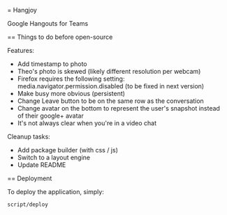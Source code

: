 = Hangjoy

Google Hangouts for Teams

== Things to do before open-source

Features:
* Add timestamp to photo
* Theo's photo is skewed (likely different resolution per webcam)
* Firefox requires the following setting: media.navigator.permission.disabled (to be fixed in next version)
* Make busy more obvious (persistent)
* Change Leave button to be on the same row as the conversation
* Change avatar on the bottom to represent the user's snapshot instead of their google+ avatar
* It's not always clear when you're in a video chat

Cleanup tasks:
* Add package builder (with css / js)
* Switch to a layout engine
* Update README

== Deployment

To deploy the application, simply:

```
script/deploy
```